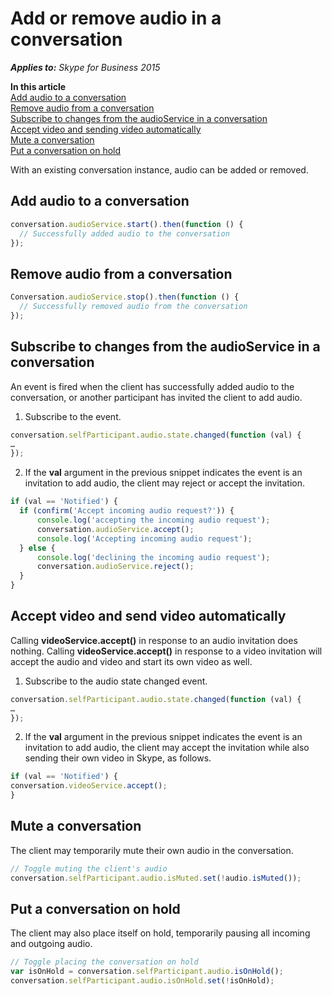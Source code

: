 
# Add or remove audio in a conversation


 _**Applies to:** Skype for Business 2015_

 **In this article**  
[Add audio to a conversation](#sectionSection0)  
[Remove audio from a conversation](#sectionSection1)  
[Subscribe to changes from the audioService in a conversation](#sectionSection2)  
[Accept video and sending video automatically](#sectionSection3)  
[Mute a conversation](#sectionSection4)  
[Put a conversation on hold](#sectionSection5)  


With an existing conversation instance, audio can be added or removed. 

## Add audio to a conversation
<a name="sectionSection0"> </a>



  ```js
  conversation.audioService.start().then(function () {
	// Successfully added audio to the conversation
});

  ```


## Remove audio from a conversation
<a name="sectionSection1"> </a>




  ```js
  Conversation.audioService.stop().then(function () {
	// Successfully removed audio from the conversation
});

  ```


## Subscribe to changes from the audioService in a conversation
<a name="sectionSection2"> </a>

An event is fired when the client has successfully added audio to the conversation, or another participant has invited the client to add audio. 


1. Subscribe to the event.
    

  ```js
  conversation.selfParticipant.audio.state.changed(function (val) {
…
});

  ```

2. If the **val** argument in the previous snippet indicates the event is an invitation to add audio, the client may reject or accept the invitation.
    

  ```js
  if (val == 'Notified') {
    if (confirm('Accept incoming audio request?')) {
        console.log('accepting the incoming audio request');
        conversation.audioService.accept();
        console.log('Accepting incoming audio request');
    } else {
        console.log('declining the incoming audio request');
        conversation.audioService.reject();
    }
}
  ```


## Accept video and send video automatically
<a name="sectionSection3"> </a>

Calling **videoService.accept()** in response to an audio invitation does nothing. Calling **videoService.accept()** in response to a video invitation will accept the audio and video and start its own video as well.


1. Subscribe to the audio state changed event.
    

  ```js
  conversation.selfParticipant.audio.state.changed(function (val) {
…
});

  ```

2. If the **val** argument in the previous snippet indicates the event is an invitation to add audio, the client may accept the invitation while also sending their own video in Skype, as follows.

    
  ```js
  if (val == 'Notified') {
conversation.videoService.accept();
}

  ```


## Mute a conversation
<a name="sectionSection4"> </a>


The client may temporarily mute their own audio in the conversation.
    

  ```js
  // Toggle muting the client's audio
conversation.selfParticipant.audio.isMuted.set(!audio.isMuted());

  ```


## Put a conversation on hold
<a name="sectionSection5"> </a>

The client may also place itself on hold, temporarily pausing all incoming and outgoing audio.
    

  ```js
  // Toggle placing the conversation on hold
var isOnHold = conversation.selfParticipant.audio.isOnHold();
conversation.selfParticipant.audio.isOnHold.set(!isOnHold);

  ```

